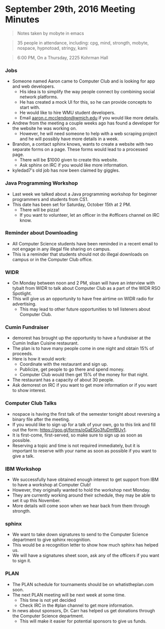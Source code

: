 # September 29th, 2016 Meeting Minutes
> Notes taken by mobyte in emacs

> 35 people in attendance, including: cpg, mind, strongth, mobyte, nospace, hypnotoad, stringy, kami

> 6:00 PM, On a Thursday, 2225 Kohrman Hall

### Jobs
- Someone named Aaron came to Computer Club and is looking for app and web developers.
  - His idea is to simplify the way people connect by combining social network platforms.
  - He has created a mock UI for this, so he can provide concepts to start with.
  - He would like to hire WMU student developers.
  - Email aaron.c.mcclendon@wmich.edu if you would like more details.
- Andrew from the meeting a couple weeks ago has found a developer for the website he was working on.
  - However, he will need someone to help with a web scraping project and he will possibly have more details in a week.
- Brandon, a contact sphinx knows, wants to create a website with two separate forms on a page. These forms would lead to a processed page.
  - There will be $1000 given to create this website.
  - Ask sphinx on IRC if you would like more information.
- kyledad7's old job has now been claimed by giggles.

### Java Programming Workshop
- Last week we talked about a Java programming workshop for beginner programmers and students from CS1.
- This date has been set for Saturday, October 15th at 2 PM.
  - There will be pizza!
  - If you want to volunteer, let an officer in the #officers channel on IRC know.
  
### Reminder about Downloading
- All Computer Science students have been reminded in a recent email to not engage in any illegal file sharing on campus.
- This is a reminder that students should not do illegal downloads on campus or in the Computer Club office.

### WIDR
- On Monday between noon and 2 PM, sloan will have an interview with tybalt from WIDR to talk about Computer Club as a part of the WIDR RSO Spotlight.
- This will give us an opportunity to have free airtime on WIDR radio for advertising.
  - This may lead to other future opportunities to tell listeners about Computer Club.

### Cumin Fundraiser
- demorest has brought up the opportunity to have a fundraiser at the Cumin Indian Cuisine restaurant.
- The plan is to have many people come in one night and obtain 15% of proceeds.
- Here is how it would work:
  - Coordinate with the restaurant and sign up.
  - Publicize, get people to go there and spend money.
  - Computer Club would then get 15% of the money for that night.
- The restaurant has a capacity of about 30 people.
- Ask demorest on IRC if you want to get more information or if you want to show interest.
  
### Computer Club Talks
- nospace is having the first talk of the semester tonight about reversing a binary file after the meeting.
- If you would like to sign up for a talk of your own, go to this link and fill out the form: https://goo.gl/forms/oGaElGo3fuDmfBUv1.
- It is first-come, first-served, so make sure to sign up as soon as possible.
- Reserving a topic and time is not required immediately, but it is important to reserve with your name as soon as possible if you want to give a talk.

### IBM Workshop
- We successfully have obtained enough interest to get support from IBM to have a workshop at Computer Club!
- However, they originally wanted to hold the workshop next Monday.
- They are currently working around their schedule, they may be able to set it up this November.
- More details will come soon when we hear back from them through strongth.

### sphinx
- We want to take down signatures to send to the Computer Science department to give sphinx recognition.
- This would be a recognition letter to show how much sphinx has helped us.
- We will have a signatures sheet soon, ask any of the officers if you want to sign it.

### PLAN
- The PLAN schedule for tournaments should be on whatistheplan.com soon.
- The next PLAN meeting will be next week at some time. 
  - This time is not yet decided
  - Check IRC in the #plan channel to get more information.
- In news about sponsors, Dr. Carr has helped us get donations through the Computer Science department.
  - This will make it easier for potential sponsors to give us funds.
